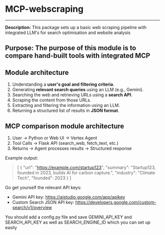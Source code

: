 # MCP-webscraping
---
**Description:** This package sets up a basic web scraping pipeline with integrated LLM's for search optimisation and website analysis

**Purpose:** The purpose of this module is to compare hand-built tools with integrated MCP
---

## **Module architecture**

1. Understanding a **user's goal and filtering criteria**.
2. Generating **relevant search queries** using an LLM (e.g., Gemini).
3. Searching the web and retrieving URLs using a **search API**.
4. Scraping the content from those URLs.
5. Extracting and filtering the information using an LLM.
6. Returning a structured list of results in **JSON format**.

## **MCP comparison module architecture**

1. User → Python or Web UI → Vertex Agent 
2. Tool Calls → Flask API (search_web, fetch_text, etc.)
3. Returns → Agent processes results → Structured response


Example output:


>[
>  {
>    "url": "https://example.com/startup123",
>    "summary": "Startup123, founded in 2023, builds AI for carbon capture.",
>    "industry": "Climate Tech",
>    "founded": 2023
>}
>]


Go get yourself the relevant API keys:
- Gemini API key:               https://aistudio.google.com/app/apikey
- Custom Search JSON API key:   https://developers.google.com/custom-search/v1/overview


You should add a config.py file and save GEMINI_API_KEY and SEARCH_API_KEY as well as SEARCH_ENGINE_ID which you can set up easily


